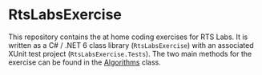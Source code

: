 # RtsLabsExercise

This repository contains the at home coding exercises for RTS Labs. It is written as a C# / .NET 6 class library (`RtsLabsExercise`) with an associated XUnit test project (`RtsLabsExercise.Tests`). The two main methods for the exercise can be found in the [Algorithms](RtsLabsExercise/Algorithms.cs) class.

